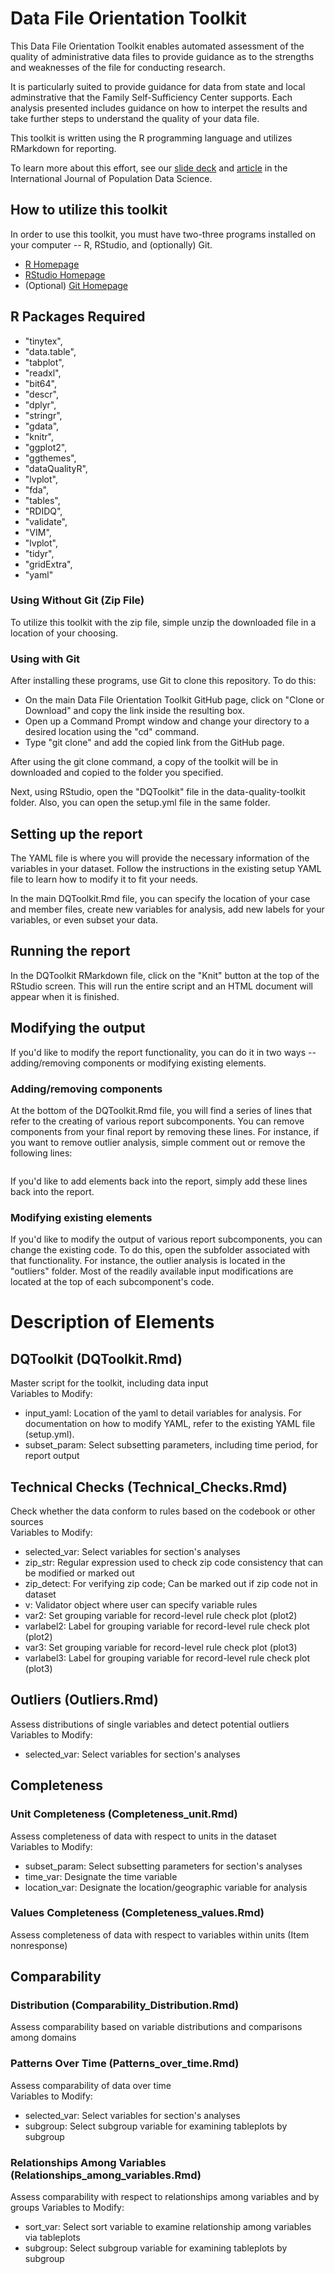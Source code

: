 # Data File Orientation Toolkit

This Data File Orientation Toolkit enables automated assessment of the quality of administrative data files to provide guidance as to the strengths and weaknesses of the file for conducting research. 

It is particularly suited to provide guidance for data from state and local adminstrative that the Family Self-Sufficiency Center supports. Each analysis presented includes guidance on how to interpet the results and take further steps to understand the quality of your data file.

This toolkit is written using the R programming language and utilizes RMarkdown for reporting.

To learn more about this effort, see our [slide deck](https://repository.upenn.edu/cgi/viewcontent.cgi?article=1029&context=admindata_conferences_presentations_2018) and [article](https://ijpds.org/article/view/937/1031) in the International Journal of Population Data Science.

## How to utilize this toolkit
In order to use this toolkit, you must have two-three programs installed on your computer -- R, RStudio, and (optionally) Git. 
- [R Homepage](https://www.r-project.org/)
- [RStudio Homepage](https://www.rstudio.com/)
- (Optional) [Git Homepage](https://git-scm.com/)

## R Packages Required
- "tinytex", 
- "data.table",
- "tabplot",
- "readxl",
- "bit64",
- "descr",
- "dplyr",
- "stringr",
- "gdata",
- "knitr",
- "ggplot2",
- "ggthemes",
- "dataQualityR",
- "lvplot",
- "fda",
- "tables",
- "RDIDQ",
- "validate",
- "VIM",
- "lvplot",
- "tidyr",
- "gridExtra", 
- "yaml" 

### Using Without Git (Zip File)
To utilize this toolkit with the zip file, simple unzip the downloaded file in a location of your choosing.
### Using with Git
After installing these programs, use Git to clone this repository. To do this:
- On the main Data File Orientation Toolkit GitHub page, click on "Clone or Download" and copy the link inside the resulting box.
- Open up a Command Prompt window and change your directory to a desired location using the "cd" command.
- Type "git clone" and add the copied link from the GitHub page.

After using the git clone command, a copy of the toolkit will be in downloaded and copied to the folder you specified.

Next, using RStudio, open the "DQToolkit" file in the data-quality-toolkit folder. Also, you can open the setup.yml file in the same folder.

## Setting up the report
The YAML file is where you will provide the necessary information of the variables in your dataset. Follow the instructions in the existing setup YAML file to learn how to modify it to fit your needs.  

In the main DQToolkit.Rmd file, you can specify the location of your case and member files, create new variables for analysis, add new labels for your variables, or even subset your data.  
## Running the report
In the DQToolkit RMarkdown file, click on the "Knit" button at the top of the RStudio screen. This will run the entire script and an HTML document will appear when it is finished.

## Modifying the output
If you'd like to modify the report functionality, you can do it in two ways -- adding/removing components or modifying existing elements.
### Adding/removing components
At the bottom of the DQToolkit.Rmd file, you will find a series of lines that refer to the creating of various report subcomponents. You can remove components from your final report by removing these lines.
For instance, if you want to remove outlier analysis, simple comment out or remove the following lines:
```{r outliers, child='outliers/outliers.rmd', echo=True}
```
If you'd like to add elements back into the report, simply add these lines back into the report.

### Modifying existing elements
If you'd like to modify the output of various report subcomponents, you can change the existing code. To do this, open the subfolder associated with that functionality. For instance, the outlier analysis is located in the "outliers" folder.
Most of the readily available input modifications are located at the top of each subcomponent's code. 

# Description of Elements

## DQToolkit (DQToolkit.Rmd)
Master script for the toolkit, including data input  
Variables to Modify:
- input_yaml: Location of the yaml to detail variables for analysis. For documentation on how to modify YAML, refer to the existing YAML file (setup.yml).
- subset_param: Select subsetting parameters, including time period, for report output


## Technical Checks (Technical_Checks.Rmd)
Check whether the data conform to rules based on the codebook or other sources  
Variables to Modify:  
- selected_var: Select variables for section's analyses
- zip_str: Regular expression used to check zip code consistency that can be modified or marked out
- zip_detect: For verifying zip code; Can be marked out if zip code not in dataset
- v: Validator object where user can specify variable rules
- var2: Set grouping variable for record-level rule check plot (plot2)
- varlabel2: Label for grouping variable for record-level rule check plot (plot2)
- var3: Set grouping variable for record-level rule check plot (plot3)
- varlabel3: Label for grouping variable for record-level rule check plot (plot3)
## Outliers (Outliers.Rmd)
Assess distributions of single variables and detect potential outliers  
Variables to Modify:
- selected_var: Select variables for section's analyses

## Completeness

### Unit Completeness (Completeness_unit.Rmd)
Assess completeness of data with respect to units in the dataset  
Variables to Modify:
- subset_param: Select subsetting parameters for section's analyses
- time_var: Designate the time variable
- location_var: Designate the location/geographic variable for analysis

### Values Completeness (Completeness_values.Rmd)
Assess completeness of data with respect to variables within units (Item nonresponse)

## Comparability

### Distribution (Comparability_Distribution.Rmd)
Assess comparability based on variable distributions and comparisons among domains

### Patterns Over Time (Patterns_over_time.Rmd)
Assess comparability of data over time  
Variables to Modify:
- selected_var: Select variables for section's analyses
- subgroup: Select subgroup variable for examining tableplots by subgroup

### Relationships Among Variables (Relationships_among_variables.Rmd)
Assess comparability with respect to relationships among variables and by groups
Variables to Modify:  
- sort_var: Select sort variable to examine relationship among variables via tableplots
- subgroup: Select subgroup variable for examining tableplots by subgroup
